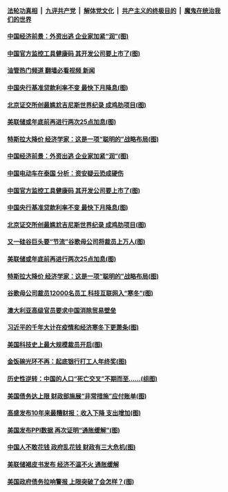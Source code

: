 ####  [法轮功真相](../../../../basic/blob/master/README.md?t=01221613) &nbsp;|&nbsp; [九评共产党](../../../../9ping.md/blob/master/README.md?t=01221613) &nbsp;|&nbsp; [解体党文化](../../../../jtdwh.md/blob/master/README.md?t=01221613)  &nbsp;|&nbsp; [共产主义的终极目的](../../../../gczydzjmd.md/blob/master/README.md?t=01221613) &nbsp;|&nbsp; [魔鬼在统治我们的世界](../../../../mgztzwmdsj.md/blob/master/README.md?t=01221613) 

#### [中国经济前景：外资出逃 企业家加紧“润”(图)](../pages/p5/1027079.md?t=01221613) 

#### [中国官方监控工具健康码 其开发公司要上市了(图)](../pages/p5/1027083.md?t=01221613) 

#### [油管热门频道 翻墙必看视频 新闻](http://129.146.143.75:81/youtube.html?01221613)

#### [中国央行基准贷款利率不变 最快下月降息(图)](../pages/p5/1027077.md?t=01221613) 

#### [北京证交所创最尴尬吉尼斯世界纪录 成鸡肋项目(图)](../pages/p5/1026994.md?t=01221613) 

#### [美联储或年底前再进行两次25点加息(图)](../pages/p5/1027033.md?t=01221613) 

#### [特斯拉大降价 经济学家：这是一项“聪明的”战略布局(图)](../pages/p5/1027032.md?t=01221613) 

#### [中国经济前景：外资出逃 企业家加紧“润”(图)](../pages/p5/1027079.md?t=01221613) 

#### [中国电动车在泰国 分析：资安疑云恐成硬伤](../pages/p5/1027086.md?t=01221613) 

#### [中国官方监控工具健康码 其开发公司要上市了(图)](../pages/p5/1027083.md?t=01221613) 

#### [中国央行基准贷款利率不变 最快下月降息(图)](../pages/p5/1027077.md?t=01221613) 

#### [北京证交所创最尴尬吉尼斯世界纪录 成鸡肋项目(图)](../pages/p5/1026994.md?t=01221613) 

#### [又一硅谷巨头要“节流”谷歌母公司将裁员上万人(图)](../pages/p5/1027034.md?t=01221613) 

#### [美联储或年底前再进行两次25点加息(图)](../pages/p5/1027033.md?t=01221613) 

#### [特斯拉大降价 经济学家：这是一项“聪明的”战略布局(图)](../pages/p5/1027032.md?t=01221613) 

#### [谷歌母公司裁员12000名员工 科技互联网入“寒冬”(图)](../pages/p5/1027006.md?t=01221613) 

#### [澳大利亚高级官员要求中国消除贸易壁垒](../pages/p5/1026998.md?t=01221613) 

#### [习近平的千年大计在疫情和经济寒冬下更萧条(图)](../pages/p5/1026992.md?t=01221613) 

#### [美国科技史上最大规模裁员开启(图)](../pages/p5/1026953.md?t=01221613) 

#### [金饭碗光环不再：起底银行打工人年终奖(图)](../pages/p5/1026952.md?t=01221613) 

#### [历史性逆转：中国的人口“死亡交叉”不期而至……(组图)](../pages/p5/1026945.md?t=01221613) 

#### [美国债务达上限 财政部施展“非常措施”应付账单(图)](../pages/p5/1026944.md?t=01221613) 

#### [高盛发布10年来最糟财报：收入下降 支出增加(图)](../pages/p5/1026942.md?t=01221613) 

#### [美国发布PPI数据 再次证明“通胀缓解”(图)](../pages/p5/1026941.md?t=01221613) 

#### [中国人不敢花钱 政府乱花钱 财政有三大危机(图)](../pages/p5/1026925.md?t=01221613) 

#### [美联储褐皮书发布 经济不温不火 通胀缓解](../pages/p5/1026920.md?t=01221613) 

#### [美国政府债务拉响警报 上限突破了会怎样？(图)](../pages/p5/1026918.md?t=01221613) 

<img src='http://gfw-breaker.win/goodnews/indexes/p5.md' width='0px' height='0px'/>

